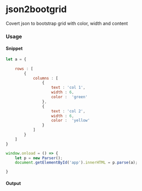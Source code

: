 # json2bootgrid

Covert json to bootstrap grid with color, width and content

### Usage

#### Snippet

```javascript
let a = {
    
    rows : [
        {
            columns : [
                {
                    text : 'col 1',
                    width : 6,
                    color :  'green'               
                },
                {
                    text : 'col 2',
                    width : 6,
                    color :  'yellow'               
                }
            ]
        }
    ]
}

window.onload = () => {
    let p = new Parser();
    document.getElementById('app').innerHTML = p.parse(a);

}
```

#### Output


